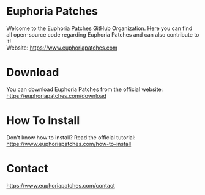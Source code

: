 # Euphoria Patches
Welcome to the Euphoria Patches GitHub Organization. Here you can find all open-source code regarding Euphoria Patches and can also contribute to it!  
Website: https://www.euphoriapatches.com
# Download
You can download Euphoria Patches from the official website: https://euphoriapatches.com/download
# How To Install
Don't know how to install? Read the official tutorial: https://www.euphoriapatches.com/how-to-install
# Contact
https://www.euphoriapatches.com/contact
